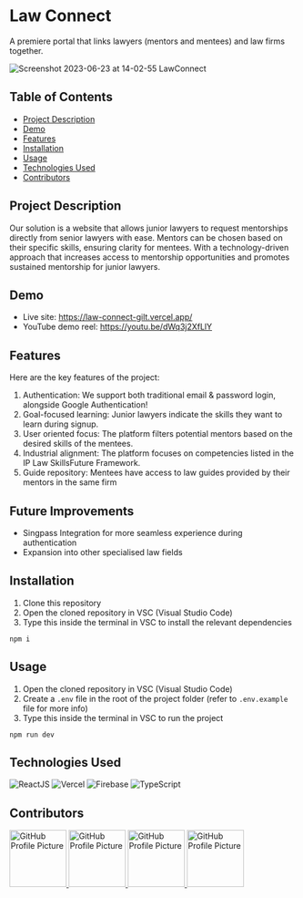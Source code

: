 # Law Connect
A premiere portal that links lawyers (mentors and mentees) and law firms together.

![Screenshot 2023-06-23 at 14-02-55 LawConnect](https://github.com/DemonDia/Law-Connect/assets/57494734/f3348ac2-a560-4733-aaec-29015e73cf6d)


## Table of Contents
- [Project Description](#project-description)
- [Demo](#demo)
- [Features](#features)
- [Installation](#installation)
- [Usage](#usage)
- [Technologies Used](#technologies-used)
- [Contributors](#contributors)


## Project Description
Our solution is a website that allows junior lawyers to request mentorships directly from senior lawyers with ease. Mentors can be chosen based on their specific skills, ensuring clarity for mentees. With a technology-driven approach that increases access to mentorship opportunities and promotes sustained mentorship for junior lawyers.

## Demo
 - Live site: https://law-connect-gilt.vercel.app/
 - YouTube demo reel: https://youtu.be/dWq3j2XfLlY

## Features
Here are the key features of the project:
1. Authentication: We support both traditional email & password login, alongside Google Authentication!
2. Goal-focused learning: Junior lawyers indicate the skills they want to learn during signup.
3. User oriented focus: The platform filters potential mentors based on the desired skills of the mentees.
4. Industrial alignment: The platform focuses on competencies listed in the IP Law SkillsFuture Framework.
5. Guide repository: Mentees have access to law guides provided by their mentors in the same firm

## Future Improvements
- Singpass Integration for more seamless experience during authentication
- Expansion into other specialised law fields

## Installation

1. Clone this repository
2. Open the cloned repository in VSC (Visual Studio Code)
3. Type this inside the terminal in VSC to install the relevant dependencies
```
npm i 
```

## Usage
1. Open the cloned repository in VSC (Visual Studio Code)
2. Create a `.env` file in the root of the project folder (refer to `.env.example` file for more info)
3. Type this inside the terminal in VSC to run the project
```
npm run dev
```

## Technologies Used
![ReactJS](https://img.shields.io/badge/-ReactJS-61DAFB?logo=react&logoColor=white&style=flat)
![Vercel](https://img.shields.io/badge/-Vercel-000000?logo=vercel&logoColor=white&style=flat)
![Firebase](https://img.shields.io/badge/-Firebase-FFCA28?logo=firebase&logoColor=white&style=flat)
![TypeScript](https://img.shields.io/badge/-TypeScript-3178C6?logo=typescript&logoColor=white&style=flat)

## Contributors
<a href="https://github.com/DemonDia">
  <img src="https://avatars.githubusercontent.com/DemonDia" alt="GitHub Profile Picture" width="100" height="100">
</a>

<a href="https://github.com/PuttTim">
  <img src="https://avatars.githubusercontent.com/PuttTim" alt="GitHub Profile Picture" width="100" height="100">
</a>

<a href="https://github.com/dczpat">
  <img src="https://avatars.githubusercontent.com/dczpat" alt="GitHub Profile Picture" width="100" height="100">
</a>

<a href="https://github.com/mister-Hanu">
  <img src="https://avatars.githubusercontent.com/mister-Hanu" alt="GitHub Profile Picture" width="100" height="100">
</a>

